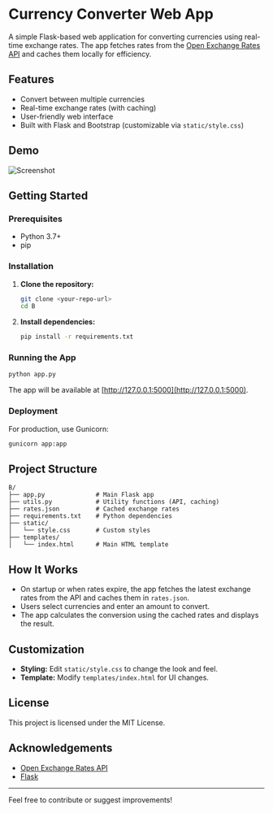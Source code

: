 # Currency Converter Web App

A simple Flask-based web application for converting currencies using real-time exchange rates. The app fetches rates from the [Open Exchange Rates API](https://open.er-api.com/) and caches them locally for efficiency.

## Features
- Convert between multiple currencies
- Real-time exchange rates (with caching)
- User-friendly web interface
- Built with Flask and Bootstrap (customizable via `static/style.css`)

## Demo
![Screenshot](static/screenshot.png) <!-- Add a screenshot if available -->

## Getting Started

### Prerequisites
- Python 3.7+
- pip

### Installation
1. **Clone the repository:**
   ```bash
   git clone <your-repo-url>
   cd B
   ```
2. **Install dependencies:**
   ```bash
   pip install -r requirements.txt
   ```

### Running the App
```bash
python app.py
```
The app will be available at [http://127.0.0.1:5000](http://127.0.0.1:5000).

### Deployment
For production, use Gunicorn:
```bash
gunicorn app:app
```

## Project Structure
```
B/
├── app.py              # Main Flask app
├── utils.py            # Utility functions (API, caching)
├── rates.json          # Cached exchange rates
├── requirements.txt    # Python dependencies
├── static/
│   └── style.css       # Custom styles
├── templates/
│   └── index.html      # Main HTML template
```

## How It Works
- On startup or when rates expire, the app fetches the latest exchange rates from the API and caches them in `rates.json`.
- Users select currencies and enter an amount to convert.
- The app calculates the conversion using the cached rates and displays the result.

## Customization
- **Styling:** Edit `static/style.css` to change the look and feel.
- **Template:** Modify `templates/index.html` for UI changes.

## License
This project is licensed under the MIT License.

## Acknowledgements
- [Open Exchange Rates API](https://open.er-api.com/)
- [Flask](https://flask.palletsprojects.com/)

---
Feel free to contribute or suggest improvements!
